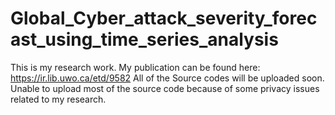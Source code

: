 # Global_Cyber_attack_severity_forecast_using_time_series_analysis

This is my research work. My publication can be found here: https://ir.lib.uwo.ca/etd/9582
All of the Source codes will be uploaded soon. Unable to upload most of the source code because of some privacy issues related to my research.
